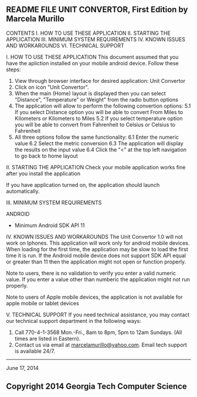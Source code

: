 README FILE
UNIT CONVERTOR, First Edition
by Marcela Murillo
-----------------------------------------------------------
CONTENTS
  I. HOW TO USE THESE APPLICATION 
 II. STARTING THE APPLICATION
III. MINIMUM SYSTEM REQUIREMENTS
 IV. KNOWN ISSUES AND WORKAROUNDS
 VI. TECHNICAL SUPPORT


I. HOW TO USE THESE APPLICATION
This document assumed that you have the apliction installed  on your
mobile android device. Follow these steps:
1. View through browser interface for desired application: Unit Convertor
2. Click on icon "Unit Convertor".
3. When the main (Home) layout is displayed then you can select 
 "Distance", "Temperature" or Weight" from the radio button options 
5. The application will allow to perform the following convertion options:
5.1 If you select Distance option you will be able to
convert From Miles to Kilometers or Kilometers to Miles
5.2 If you select temperature option you will be able to
convert from Fahrenheit to Celsius or Celsius to Fahrenheit
6. All three options follow the same functionality:
6.1 Enter the numeric value 
6.2 Select the metric conversion 
6.3 The application will display the results on the input value
6.4 Click the "<" at the top left navigation to go back to 
home layout


II. STARTING THE APPLICATION
Check your mobile application works fine after you install the application

If you have application turned on, the application should launch automatically. 
   

III. MINIMUM SYSTEM REQUIREMENTS

ANDROID
* Minimum Android SDK API 11


IV. KNOWN ISSUES AND WORKAROUNDS
The Unit Convertor 1.0 will not work on Iphones. This application will
work only for android mobile devices. When loading for the first time, 
the application may be slow to load the first time it is run. If the 
Android mobile device does not support SDK API equal or greater than 11 then
the application might not open or function properly. 


Note to users, there is no validation to verify you enter a valid numeric value. If
you enter a value other than numberic the application might not run 
properly.


Note to users of Apple mobile devices, the application is not available
for apple mobile or tablet devices 

V. TECHNICAL SUPPORT
If you need technical assistance, you may contact our technical support
department in the following ways:
   1. Call 770-4-1-3568 Mon.-Fri., 8am to 8pm, 5pm to 12am Sundays. (All
times are listed in Eastern).
   2. Contact us via email at marcelamurillo@yahoo.com.
 Email tech support is available 24/7.
-------------------------------------------
June 17, 2014 

Copyright 2014 Georgia Tech Computer Science
-------------------------------------------




